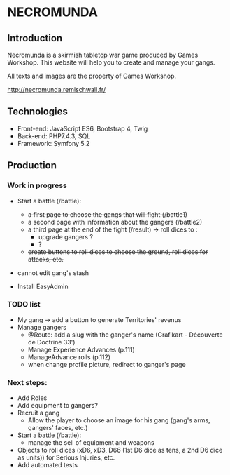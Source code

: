 # NECROMUNDA

## Introduction

Necromunda is a skirmish tabletop war game produced by Games Workshop. This website will help you to create and manage your gangs.

All texts and images are the property of Games Workshop.

http://necromunda.remischwall.fr/

## Technologies

* Front-end: JavaScript ES6, Bootstrap 4, Twig
* Back-end: PHP7.4.3, SQL
* Framework: Symfony 5.2


## Production

### Work in progress
* Start a battle (/battle):
	* ~~a first page to choose the gangs that will fight (/battle1)~~
	* a second page with information about the gangers (/battle2)
	* a third page at the end of the fight (/result) -> roll dices to :
		* upgrade gangers ?
		* ?
	* ~~create buttons to roll dices to choose the ground, roll dices for attacks, etc.~~

* cannot edit gang's stash
* Install EasyAdmin

### TODO list
* My gang -> add a button to generate Territories' revenus
* Manage gangers
	* @Route: add a slug with the ganger's name (Grafikart - Découverte de Doctrine 33')
	* Manage Experience Advances (p.111)
	* ManageAdvance rolls (p.112)
	* when change profile picture, redirect to ganger's page

### Next steps:

* Add Roles
* Add equipment to gangers?
* Recruit a gang
	* Allow the player to choose an image for his gang (gang's arms, gangers' faces, etc.)
* Start a battle (/battle):
	* manage the sell of equipment and weapons
* Objects to roll dices (xD6, xD3, D66 (1st D6 dice as tens, a 2nd D6 dice as units)) for Serious Injuries, etc.
* Add automated tests